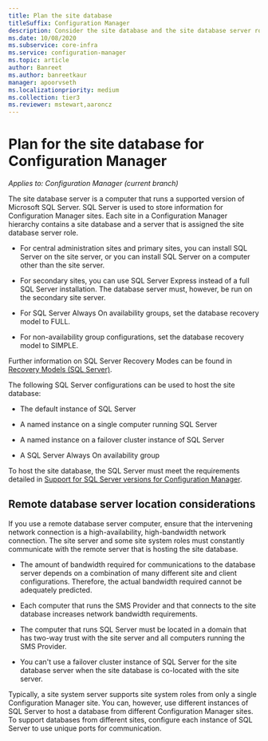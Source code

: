 ```yaml
---
title: Plan the site database
titleSuffix: Configuration Manager
description: Consider the site database and the site database server role as you plan your Configuration Manager hierarchy.
ms.date: 10/08/2020
ms.subservice: core-infra
ms.service: configuration-manager
ms.topic: article
author: Banreet
ms.author: banreetkaur
manager: apoorvseth
ms.localizationpriority: medium
ms.collection: tier3
ms.reviewer: mstewart,aaroncz 
---
```


# Plan for the site database for Configuration Manager

*Applies to: Configuration Manager (current branch)*

The site database server is a computer that runs a supported version of Microsoft SQL Server. SQL Server is used to store information for Configuration Manager sites. Each site in a Configuration Manager hierarchy contains a site database and a server that is assigned the site database server role.  

- For central administration sites and primary sites, you can install SQL Server on the site server, or you can install SQL Server on a computer other than the site server.  

- For secondary sites, you can use SQL Server Express instead of a full SQL Server installation. The database server must, however, be run on the secondary site server.  

- For SQL Server Always On availability groups, set the database recovery model to FULL.

- For non-availability group configurations, set the database recovery model to SIMPLE.

Further information on SQL Server Recovery Modes can be found in [Recovery Models (SQL Server)](/sql/relational-databases/backup-restore/recovery-models-sql-server).

The following SQL Server configurations can be used to host the site database:  

- The default instance of SQL Server  

- A named instance on a single computer running SQL Server  

- A named instance on a failover cluster instance of SQL Server

- A SQL Server Always On availability group

To host the site database, the SQL Server must meet the requirements detailed in [Support for SQL Server versions for Configuration Manager](../../../core/plan-design/configs/support-for-sql-server-versions.md).

## Remote database server location considerations  

If you use a remote database server computer, ensure that the intervening network connection is a high-availability, high-bandwidth network connection. The site server and some site system roles must constantly communicate with the remote server that is hosting the site database.

- The amount of bandwidth required for communications to the database server depends on a combination of many different site and client configurations. Therefore, the actual bandwidth required cannot be adequately predicted.

- Each computer that runs the SMS Provider and that connects to the site database increases network bandwidth requirements.

- The computer that runs SQL Server must be located in a domain that has two-way trust with the site server and all computers running the SMS Provider.

- You can't use a failover cluster instance of SQL Server for the site database server when the site database is co-located with the site server.  

Typically, a site system server supports site system roles from only a single Configuration Manager site. You can, however, use different instances of SQL Server to host a database from different Configuration Manager sites. To support databases from different sites, configure each instance of SQL Server to use unique ports for communication.

